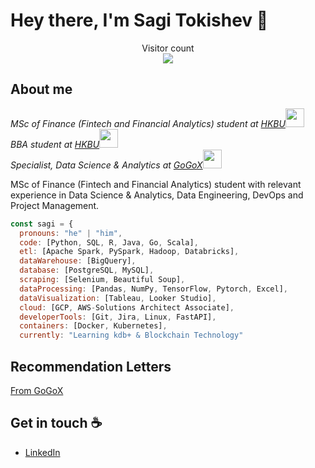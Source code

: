 # Hey there, I'm Sagi Tokishev :wave:

<p align="center"> 
  Visitor count<br>
  <img src="https://profile-counter.glitch.me/stokishev/count.svg" />
</p>

## About me

<p><em>MSc of Finance (Fintech and Financial Analytics) student at <a href="https://mscfinance.hkbu.edu.hk/">HKBU</a><img src="https://media.giphy.com/media/fYSnHlufseco8Fh93Z/giphy.gif" width="30"></br>
BBA student at <a href="https://www.hkbu.edu.hk/">HKBU</a><img src="https://media.giphy.com/media/fYSnHlufseco8Fh93Z/giphy.gif" width="30"></br>
Specialist, Data Science & Analytics at <a href="https://www.gogox.com/index/">GoGoX</a><img src="https://media.giphy.com/media/WUlplcMpOCEmTGBtBW/giphy.gif" width="30"> 
</em></p>


MSc of Finance (Fintech and Financial Analytics) student with relevant experience in Data Science & Analytics, Data Engineering, DevOps and Project Management. 

```javascript
const sagi = {
  pronouns: "he" | "him",
  code: [Python, SQL, R, Java, Go, Scala],
  etl: [Apache Spark, PySpark, Hadoop, Databricks],
  dataWarehouse: [BigQuery],
  database: [PostgreSQL, MySQL],
  scraping: [Selenium, Beautiful Soup],
  dataProcessing: [Pandas, NumPy, TensorFlow, Pytorch, Excel],
  dataVisualization: [Tableau, Looker Studio],
  cloud: [GCP, AWS-Solutions Architect Associate],
  developerTools: [Git, Jira, Linux, FastAPI],
  containers: [Docker, Kubernetes],
  currently: "Learning kdb+ & Blockchain Technology"
```
## Recommendation Letters

<a href="https://lifehkbueduhk-my.sharepoint.com/:b:/g/personal/20201729_life_hkbu_edu_hk/EdesTNa3Sb1LqmfE7CxV4MEBqRWGjPkgpJ6lYpkSZdFt7A?e=f4KQx6">From GoGoX</a>

## Get in touch :coffee:

- [LinkedIn](https://www.linkedin.com/in/sagishencyi)

<!--
**stokishev/stokishev** is a ✨ _special_ ✨ repository because its `README.md` (this file) appears on your GitHub profile.

Here are some ideas to get you started:

- 🔭 I’m currently working on ...
- 🌱 I’m currently learning ...
- 👯 I’m looking to collaborate on ...
- 🤔 I’m looking for help with ...
- 💬 Ask me about ...
- 📫 How to reach me: ...
- 😄 Pronouns: ...
- ⚡ Fun fact: ...
-->
